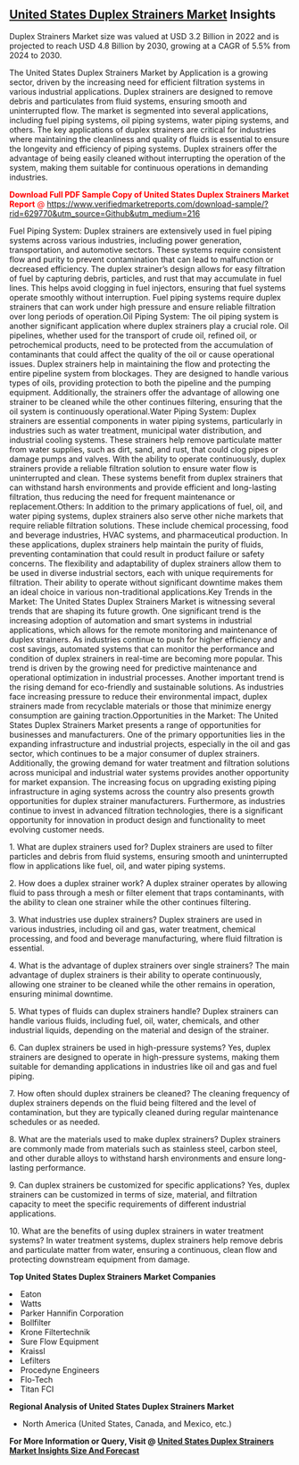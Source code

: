 <h2><a href="https://www.verifiedmarketreports.com/download-sample/?rid=629770&amp;utm_source=Github&amp;utm_medium=216" target="_blank">United States Duplex Strainers Market</a> Insights</h2><p>Duplex Strainers Market size was valued at USD 3.2 Billion in 2022 and is projected to reach USD 4.8 Billion by 2030, growing at a CAGR of 5.5% from 2024 to 2030.</p><p><p>The United States Duplex Strainers Market by Application is a growing sector, driven by the increasing need for efficient filtration systems in various industrial applications. Duplex strainers are designed to remove debris and particulates from fluid systems, ensuring smooth and uninterrupted flow. The market is segmented into several applications, including fuel piping systems, oil piping systems, water piping systems, and others. The key applications of duplex strainers are critical for industries where maintaining the cleanliness and quality of fluids is essential to ensure the longevity and efficiency of piping systems. Duplex strainers offer the advantage of being easily cleaned without interrupting the operation of the system, making them suitable for continuous operations in demanding industries.<p><span class=""><span style="color: #ff0000;"><strong>Download Full PDF Sample Copy of United States Duplex Strainers Market Report</strong> @ </span><a href="https://www.verifiedmarketreports.com/download-sample/?rid=629770&amp;utm_source=Github&amp;utm_medium=216" target="_blank">https://www.verifiedmarketreports.com/download-sample/?rid=629770&amp;utm_source=Github&amp;utm_medium=216</a></span></p>Fuel Piping System: Duplex strainers are extensively used in fuel piping systems across various industries, including power generation, transportation, and automotive sectors. These systems require consistent flow and purity to prevent contamination that can lead to malfunction or decreased efficiency. The duplex strainer’s design allows for easy filtration of fuel by capturing debris, particles, and rust that may accumulate in fuel lines. This helps avoid clogging in fuel injectors, ensuring that fuel systems operate smoothly without interruption. Fuel piping systems require duplex strainers that can work under high pressure and ensure reliable filtration over long periods of operation.Oil Piping System: The oil piping system is another significant application where duplex strainers play a crucial role. Oil pipelines, whether used for the transport of crude oil, refined oil, or petrochemical products, need to be protected from the accumulation of contaminants that could affect the quality of the oil or cause operational issues. Duplex strainers help in maintaining the flow and protecting the entire pipeline system from blockages. They are designed to handle various types of oils, providing protection to both the pipeline and the pumping equipment. Additionally, the strainers offer the advantage of allowing one strainer to be cleaned while the other continues filtering, ensuring that the oil system is continuously operational.Water Piping System: Duplex strainers are essential components in water piping systems, particularly in industries such as water treatment, municipal water distribution, and industrial cooling systems. These strainers help remove particulate matter from water supplies, such as dirt, sand, and rust, that could clog pipes or damage pumps and valves. With the ability to operate continuously, duplex strainers provide a reliable filtration solution to ensure water flow is uninterrupted and clean. These systems benefit from duplex strainers that can withstand harsh environments and provide efficient and long-lasting filtration, thus reducing the need for frequent maintenance or replacement.Others: In addition to the primary applications of fuel, oil, and water piping systems, duplex strainers also serve other niche markets that require reliable filtration solutions. These include chemical processing, food and beverage industries, HVAC systems, and pharmaceutical production. In these applications, duplex strainers help maintain the purity of fluids, preventing contamination that could result in product failure or safety concerns. The flexibility and adaptability of duplex strainers allow them to be used in diverse industrial sectors, each with unique requirements for filtration. Their ability to operate without significant downtime makes them an ideal choice in various non-traditional applications.Key Trends in the Market: The United States Duplex Strainers Market is witnessing several trends that are shaping its future growth. One significant trend is the increasing adoption of automation and smart systems in industrial applications, which allows for the remote monitoring and maintenance of duplex strainers. As industries continue to push for higher efficiency and cost savings, automated systems that can monitor the performance and condition of duplex strainers in real-time are becoming more popular. This trend is driven by the growing need for predictive maintenance and operational optimization in industrial processes. Another important trend is the rising demand for eco-friendly and sustainable solutions. As industries face increasing pressure to reduce their environmental impact, duplex strainers made from recyclable materials or those that minimize energy consumption are gaining traction.Opportunities in the Market: The United States Duplex Strainers Market presents a range of opportunities for businesses and manufacturers. One of the primary opportunities lies in the expanding infrastructure and industrial projects, especially in the oil and gas sector, which continues to be a major consumer of duplex strainers. Additionally, the growing demand for water treatment and filtration solutions across municipal and industrial water systems provides another opportunity for market expansion. The increasing focus on upgrading existing piping infrastructure in aging systems across the country also presents growth opportunities for duplex strainer manufacturers. Furthermore, as industries continue to invest in advanced filtration technologies, there is a significant opportunity for innovation in product design and functionality to meet evolving customer needs.<p>1. What are duplex strainers used for? Duplex strainers are used to filter particles and debris from fluid systems, ensuring smooth and uninterrupted flow in applications like fuel, oil, and water piping systems.</p><p>2. How does a duplex strainer work? A duplex strainer operates by allowing fluid to pass through a mesh or filter element that traps contaminants, with the ability to clean one strainer while the other continues filtering.</p><p>3. What industries use duplex strainers? Duplex strainers are used in various industries, including oil and gas, water treatment, chemical processing, and food and beverage manufacturing, where fluid filtration is essential.</p><p>4. What is the advantage of duplex strainers over single strainers? The main advantage of duplex strainers is their ability to operate continuously, allowing one strainer to be cleaned while the other remains in operation, ensuring minimal downtime.</p><p>5. What types of fluids can duplex strainers handle? Duplex strainers can handle various fluids, including fuel, oil, water, chemicals, and other industrial liquids, depending on the material and design of the strainer.</p><p>6. Can duplex strainers be used in high-pressure systems? Yes, duplex strainers are designed to operate in high-pressure systems, making them suitable for demanding applications in industries like oil and gas and fuel piping.</p><p>7. How often should duplex strainers be cleaned? The cleaning frequency of duplex strainers depends on the fluid being filtered and the level of contamination, but they are typically cleaned during regular maintenance schedules or as needed.</p><p>8. What are the materials used to make duplex strainers? Duplex strainers are commonly made from materials such as stainless steel, carbon steel, and other durable alloys to withstand harsh environments and ensure long-lasting performance.</p><p>9. Can duplex strainers be customized for specific applications? Yes, duplex strainers can be customized in terms of size, material, and filtration capacity to meet the specific requirements of different industrial applications.</p><p>10. What are the benefits of using duplex strainers in water treatment systems? In water treatment systems, duplex strainers help remove debris and particulate matter from water, ensuring a continuous, clean flow and protecting downstream equipment from damage.</p></p><p><strong>Top United States Duplex Strainers Market Companies</strong></p><div data-test-id=""><p><li>Eaton</li><li> Watts</li><li> Parker Hannifin Corporation</li><li> Bollfilter</li><li> Krone Filtertechnik</li><li> Sure Flow Equipment</li><li> Kraissl</li><li> Lefilters</li><li> Procedyne Engineers</li><li> Flo-Tech</li><li> Titan FCI</li></p><div><strong>Regional Analysis of&nbsp;United States Duplex Strainers Market</strong></div><ul><li dir="ltr"><p dir="ltr">North America&nbsp;(United States, Canada, and Mexico, etc.)</p></li></ul><p><strong>For More Information or Query, Visit @&nbsp;</strong><strong><a href="https://www.verifiedmarketreports.com/product/duplex-strainers-market/?utm_source=Github&amp;utm_medium=216" target="_blank">United States Duplex Strainers Market Insights Size And Forecast</a></strong></p></div>
